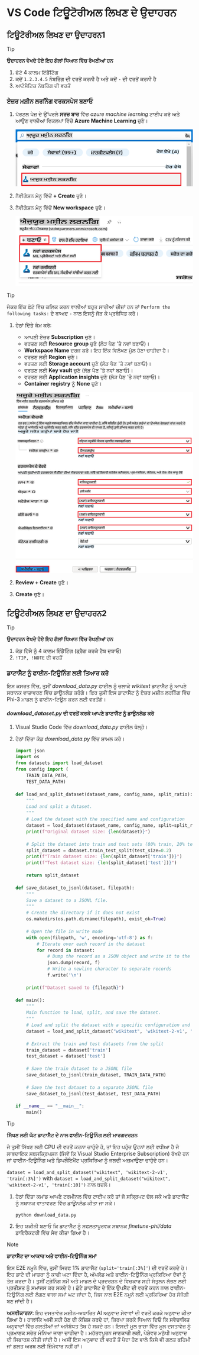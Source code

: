 # VS Code ਟਿਊਟੋਰੀਅਲ ਲਿਖਣ ਦੇ ਉਦਾਹਰਨ

## ਟਿਊਟੋਰੀਅਲ ਲਿਖਣ ਦਾ ਉਦਾਹਰਨ1

> [!TIP]
> **ਉਦਾਹਰਨ ਵੇਖਦੇ ਹੋਏ ਇਹ ਗੱਲਾਂ ਧਿਆਨ ਵਿੱਚ ਰੱਖਣੀਆਂ ਹਨ**
>
> 1. ਫੋਟੋ 4 ਕਾਲਮ ਇੰਡੈਂਟਿੰਗ
> 1. ਕਦੋਂ `1.2.3.4.5` ਨੰਬਰਿੰਗ ਦੀ ਵਰਤੋਂ ਕਰਨੀ ਹੈ ਅਤੇ ਕਦੋਂ `-` ਦੀ ਵਰਤੋਂ ਕਰਨੀ ਹੈ
> 1. ਆਟੋਮੈਟਿਕ ਨੰਬਰਿੰਗ ਦੀ ਵਰਤੋਂ

### ਏਜ਼ਰ ਮਸ਼ੀਨ ਲਰਨਿੰਗ ਵਰਕਸਪੇਸ ਬਣਾਓ

1. ਪੋਰਟਲ ਪੇਜ਼ ਦੇ ਉੱਪਰਲੇ **ਸਰਚ ਬਾਰ** ਵਿੱਚ *azure machine learning* ਟਾਈਪ ਕਰੋ ਅਤੇ ਆਉਣ ਵਾਲੀਆਂ ਵਿਕਲਪਾਂ ਵਿੱਚੋਂ **Azure Machine Learning** ਚੁਣੋ।

    ![Type azure machine learning](../../../../translated_images/01-01-type-azml.b2d216feb6a2bf6ffe46558d5ebbcde345768758f473502e1088b375f471ef42.pa.png)

1. ਨੈਵੀਗੇਸ਼ਨ ਮੇਨੂ ਵਿੱਚੋਂ **+ Create** ਚੁਣੋ।

1. ਨੈਵੀਗੇਸ਼ਨ ਮੇਨੂ ਵਿੱਚੋਂ **New workspace** ਚੁਣੋ।

    ![Select new workspace](../../../../translated_images/01-02-select-new-workspace.104ffad21d1352a8208aacd260473efc5f61e44044c11cf3dbe4b12c93c7b7c3.pa.png)

> [!TIP]
> ਜੇਕਰ ਇੱਕ ਫੋਟੋ ਵਿੱਚ ਕਲਿਕ ਕਰਨ ਵਾਲੀਆਂ ਬਹੁਤ ਸਾਰੀਆਂ ਚੀਜ਼ਾਂ ਹਨ ਤਾਂ `Perform the following tasks:` ਦੇ ਬਾਅਦ `-` ਨਾਲ ਇਸਨੂੰ ਜੋੜ ਕੇ ਪ੍ਰਬੰਧਿਤ ਕਰੋ।
>

1. ਹੇਠਾਂ ਦਿੱਤੇ ਕੰਮ ਕਰੋ:

    - ਆਪਣੀ ਏਜ਼ਰ **Subscription** ਚੁਣੋ।
    - ਵਰਤਣ ਲਈ **Resource group** ਚੁਣੋ (ਲੋੜ ਪੈਣ 'ਤੇ ਨਵਾਂ ਬਣਾਓ)।
    - **Workspace Name** ਦਰਜ ਕਰੋ। ਇਹ ਇੱਕ ਵਿਲੱਖਣ ਮੁੱਲ ਹੋਣਾ ਚਾਹੀਦਾ ਹੈ।
    - ਵਰਤਣ ਲਈ **Region** ਚੁਣੋ।
    - ਵਰਤਣ ਲਈ **Storage account** ਚੁਣੋ (ਲੋੜ ਪੈਣ 'ਤੇ ਨਵਾਂ ਬਣਾਓ)।
    - ਵਰਤਣ ਲਈ **Key vault** ਚੁਣੋ (ਲੋੜ ਪੈਣ 'ਤੇ ਨਵਾਂ ਬਣਾਓ)।
    - ਵਰਤਣ ਲਈ **Application insights** ਚੁਣੋ (ਲੋੜ ਪੈਣ 'ਤੇ ਨਵਾਂ ਬਣਾਓ)।
    - **Container registry** ਨੂੰ **None** ਚੁਣੋ।

    ![Fill AZML](../../../../translated_images/01-03-fill-azml.2e9aba0464f599d3f07db1144557458436afd7aa12592d2e84c59335c2de7cb9.pa.png)

1. **Review + Create** ਚੁਣੋ।

1. **Create** ਚੁਣੋ।

## ਟਿਊਟੋਰੀਅਲ ਲਿਖਣ ਦਾ ਉਦਾਹਰਨ2

> [!TIP]
> **ਉਦਾਹਰਨ ਵੇਖਦੇ ਹੋਏ ਇਹ ਗੱਲਾਂ ਧਿਆਨ ਵਿੱਚ ਰੱਖਣੀਆਂ ਹਨ**
>
> 1. ਕੋਡ ਹਿੱਸੇ ਨੂੰ 4 ਕਾਲਮ ਇੰਡੈਂਟਿੰਗ (ਡ੍ਰੈਗ ਕਰਕੇ ਟੈਬ ਦਬਾਓ)
> 1. `!TIP, !NOTE` ਦੀ ਵਰਤੋਂ
>

### ਡਾਟਾਸੈੱਟ ਨੂੰ ਫਾਈਨ-ਟਿਊਨਿੰਗ ਲਈ ਤਿਆਰ ਕਰੋ

ਇਸ ਕਸਰਤ ਵਿੱਚ, ਤੁਸੀਂ *download_data.py* ਫਾਈਲ ਨੂੰ ਚਲਾਕੇ *wikitext* ਡਾਟਾਸੈੱਟ ਨੂੰ ਆਪਣੇ ਸਥਾਨਕ ਵਾਤਾਵਰਣ ਵਿੱਚ ਡਾਊਨਲੋਡ ਕਰੋਗੇ। ਫਿਰ ਤੁਸੀਂ ਇਸ ਡਾਟਾਸੈੱਟ ਨੂੰ ਏਜ਼ਰ ਮਸ਼ੀਨ ਲਰਨਿੰਗ ਵਿੱਚ Phi-3 ਮਾਡਲ ਨੂੰ ਫਾਈਨ-ਟਿਊਨ ਕਰਨ ਲਈ ਵਰਤੋਂਗੇ।

#### *download_dataset.py* ਦੀ ਵਰਤੋਂ ਕਰਕੇ ਆਪਣੇ ਡਾਟਾਸੈੱਟ ਨੂੰ ਡਾਊਨਲੋਡ ਕਰੋ

1. Visual Studio Code ਵਿੱਚ *download_data.py* ਫਾਈਲ ਖੋਲ੍ਹੋ।

1. ਹੇਠਾਂ ਦਿੱਤਾ ਕੋਡ *download_data.py* ਵਿੱਚ ਸ਼ਾਮਲ ਕਰੋ।

    ```python
    import json
    import os
    from datasets import load_dataset
    from config import (
        TRAIN_DATA_PATH,
        TEST_DATA_PATH)

    def load_and_split_dataset(dataset_name, config_name, split_ratio):
        """
        Load and split a dataset.
        """
        # Load the dataset with the specified name and configuration
        dataset = load_dataset(dataset_name, config_name, split=split_ratio)
        print(f"Original dataset size: {len(dataset)}")
        
        # Split the dataset into train and test sets (80% train, 20% test)
        split_dataset = dataset.train_test_split(test_size=0.2)
        print(f"Train dataset size: {len(split_dataset['train'])}")
        print(f"Test dataset size: {len(split_dataset['test'])}")
        
        return split_dataset

    def save_dataset_to_jsonl(dataset, filepath):
        """
        Save a dataset to a JSONL file.
        """
        # Create the directory if it does not exist
        os.makedirs(os.path.dirname(filepath), exist_ok=True)
        
        # Open the file in write mode
        with open(filepath, 'w', encoding='utf-8') as f:
            # Iterate over each record in the dataset
            for record in dataset:
                # Dump the record as a JSON object and write it to the file
                json.dump(record, f)
                # Write a newline character to separate records
                f.write('\n')
        
        print(f"Dataset saved to {filepath}")

    def main():
        """
        Main function to load, split, and save the dataset.
        """
        # Load and split the dataset with a specific configuration and split ratio
        dataset = load_and_split_dataset("wikitext", 'wikitext-2-v1', 'train[:3%]')
        
        # Extract the train and test datasets from the split
        train_dataset = dataset['train']
        test_dataset = dataset['test']

        # Save the train dataset to a JSONL file
        save_dataset_to_jsonl(train_dataset, TRAIN_DATA_PATH)
        
        # Save the test dataset to a separate JSONL file
        save_dataset_to_jsonl(test_dataset, TEST_DATA_PATH)

    if __name__ == "__main__":
        main()

    ```

> [!TIP]
>
> **ਸਿੱਖਣ ਲਈ ਘੱਟ ਡਾਟਾਸੈੱਟ ਦੇ ਨਾਲ ਫਾਈਨ-ਟਿਊਨਿੰਗ ਲਈ ਮਾਰਗਦਰਸ਼ਨ**
>
> ਜੇ ਤੁਸੀਂ ਸਿੱਖਣ ਲਈ CPU ਦੀ ਵਰਤੋਂ ਕਰਨਾ ਚਾਹੁੰਦੇ ਹੋ, ਤਾਂ ਇਹ ਪਹੁੰਚ ਉਹਨਾਂ ਲਈ ਵਧੀਆ ਹੈ ਜੋ ਲਾਭਦਾਇਕ ਸਬਸਕ੍ਰਿਪਸ਼ਨ (ਜਿਵੇਂ ਕਿ Visual Studio Enterprise Subscription) ਰੱਖਦੇ ਹਨ ਜਾਂ ਫਾਈਨ-ਟਿਊਨਿੰਗ ਅਤੇ ਡਿਪਲੌਇਮੈਂਟ ਪ੍ਰਕਿਰਿਆ ਨੂੰ ਜਲਦੀ ਅਜ਼ਮਾਉਣਾ ਚਾਹੁੰਦੇ ਹਨ।
>
> `dataset = load_and_split_dataset("wikitext", 'wikitext-2-v1', 'train[:3%]')` with `dataset = load_and_split_dataset("wikitext", 'wikitext-2-v1', 'train[:10]')` ਨਾਲ ਬਦਲੋ।
>

1. ਹੇਠਾਂ ਦਿੱਤਾ ਕਮਾਂਡ ਆਪਣੇ ਟਰਮੀਨਲ ਵਿੱਚ ਟਾਈਪ ਕਰੋ ਤਾਂ ਜੋ ਸਕ੍ਰਿਪਟ ਚੱਲ ਸਕੇ ਅਤੇ ਡਾਟਾਸੈੱਟ ਨੂੰ ਸਥਾਨਕ ਵਾਤਾਵਰਣ ਵਿੱਚ ਡਾਊਨਲੋਡ ਕੀਤਾ ਜਾ ਸਕੇ।

    ```console
    python download_data.py
    ```

1. ਇਹ ਯਕੀਨੀ ਬਣਾਓ ਕਿ ਡਾਟਾਸੈੱਟ ਨੂੰ ਸਫਲਤਾਪੂਰਵਕ ਸਥਾਨਕ *finetune-phi/data* ਡਾਇਰੈਕਟਰੀ ਵਿੱਚ ਸੇਵ ਕੀਤਾ ਗਿਆ ਹੈ।

> [!NOTE]
>
> **ਡਾਟਾਸੈੱਟ ਦਾ ਆਕਾਰ ਅਤੇ ਫਾਈਨ-ਟਿਊਨਿੰਗ ਸਮਾਂ**
>
> ਇਸ E2E ਨਮੂਨੇ ਵਿੱਚ, ਤੁਸੀਂ ਸਿਰਫ 1% ਡਾਟਾਸੈੱਟ (`split='train[:3%]'`) ਦੀ ਵਰਤੋਂ ਕਰਦੇ ਹੋ। ਇਹ ਡਾਟੇ ਦੀ ਮਾਤਰਾ ਨੂੰ ਕਾਫੀ ਘਟਾ ਦਿੰਦਾ ਹੈ, ਅੱਪਲੋਡ ਅਤੇ ਫਾਈਨ-ਟਿਊਨਿੰਗ ਪ੍ਰਕਿਰਿਆ ਦੋਵਾਂ ਨੂੰ ਤੇਜ਼ ਕਰਦਾ ਹੈ। ਤੁਸੀਂ ਟ੍ਰੇਨਿੰਗ ਸਮੇਂ ਅਤੇ ਮਾਡਲ ਦੇ ਪ੍ਰਦਰਸ਼ਨ ਦੇ ਵਿਚਕਾਰ ਸਹੀ ਸੰਤੁਲਨ ਲੱਭਣ ਲਈ ਪ੍ਰਤੀਸ਼ਤ ਨੂੰ ਸਮਾਂਜਸ ਕਰ ਸਕਦੇ ਹੋ। ਛੋਟੇ ਡਾਟਾਸੈੱਟ ਦੇ ਇੱਕ ਉਪਸੈੱਟ ਦੀ ਵਰਤੋਂ ਕਰਨ ਨਾਲ ਫਾਈਨ-ਟਿਊਨਿੰਗ ਲਈ ਲੱਗਣ ਵਾਲਾ ਸਮਾਂ ਘਟ ਜਾਂਦਾ ਹੈ, ਜਿਸ ਨਾਲ E2E ਨਮੂਨੇ ਲਈ ਪ੍ਰਕਿਰਿਆ ਹੋਰ ਸੰਜੋਗੀ ਬਣ ਜਾਂਦੀ ਹੈ।

**ਅਸਵੀਕਾਰਨਾ**:
ਇਹ ਦਸਤਾਵੇਜ਼ ਮਸ਼ੀਨ-ਅਧਾਰਿਤ AI ਅਨੁਵਾਦ ਸੇਵਾਵਾਂ ਦੀ ਵਰਤੋਂ ਕਰਕੇ ਅਨੁਵਾਦ ਕੀਤਾ ਗਿਆ ਹੈ। ਹਾਲਾਂਕਿ ਅਸੀਂ ਸਹੀ ਹੋਣ ਦੀ ਕੋਸ਼ਿਸ਼ ਕਰਦੇ ਹਾਂ, ਕਿਰਪਾ ਕਰਕੇ ਧਿਆਨ ਦਿਓ ਕਿ ਸਵੈਚਾਲਿਤ ਅਨੁਵਾਦਾਂ ਵਿੱਚ ਗਲਤੀਆਂ ਜਾਂ ਅਸੰਬੰਧਤ ਤੱਥ ਹੋ ਸਕਦੇ ਹਨ। ਇਸਦੀ ਮੂਲ ਭਾਸ਼ਾ ਵਿੱਚ ਮੂਲ ਦਸਤਾਵੇਜ਼ ਨੂੰ ਪ੍ਰਮਾਣਕ ਸਰੋਤ ਮੰਨਿਆ ਜਾਣਾ ਚਾਹੀਦਾ ਹੈ। ਮਹੱਤਵਪੂਰਨ ਜਾਣਕਾਰੀ ਲਈ, ਪੇਸ਼ੇਵਰ ਮਨੁੱਖੀ ਅਨੁਵਾਦ ਦੀ ਸਿਫਾਰਸ਼ ਕੀਤੀ ਜਾਂਦੀ ਹੈ। ਅਸੀਂ ਇਸ ਅਨੁਵਾਦ ਦੀ ਵਰਤੋਂ ਤੋਂ ਪੈਦਾ ਹੋਣ ਵਾਲੇ ਕਿਸੇ ਵੀ ਗਲਤ ਫਹਿਮੀ ਜਾਂ ਗਲਤ ਅਰਥ ਲਈ ਜ਼ਿੰਮੇਵਾਰ ਨਹੀਂ ਹਾਂ।